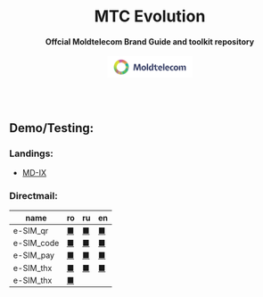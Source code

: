 <h1 align="center">MTC Evolution</h1>
<h4 align="center">Offcial Moldtelecom Brand Guide and toolkit repository</h4>

<p align=center>                           
  <img align="center" style="height: 30%; width: 30%;" src="images/directmail/v1/moldtelecom_small_logo_1.png" />
</p> 
<br><br>
<h2>Demo/Testing:</h2>


### Landings:
- [MD-IX]()

### Directmail:

|name|ro|ru|en|
|----|----|----|----|
|e-SIM_qr|[■](demo/directmail/esim_qr_ro.html)|[■](demo/directmail/esim_qr_ru.html)|[■](demo/directmail/esim_qr_en.html)
|e-SIM_code|[■](demo/directmail/esim_code_ro.html)|[■](demo/directmail/esim_code_ru.html)|[■](demo/directmail/esim_code_en.html)
|e-SIM_pay|[■](demo/directmail/esim_pay_ro.html)|[■](demo/directmail/esim_pay_ru.html)|[■](demo/directmail/esim_pay_en.html)
|e-SIM_thx|[■](demo/directmail/esim_thx_ro.html)|[■](demo/directmail/esim_thx_ru.html)|[■](demo/directmail/esim_thx_en.html)
|e-SIM_thx|[■](demo/directmail/one_number_qr_ro.html)||

